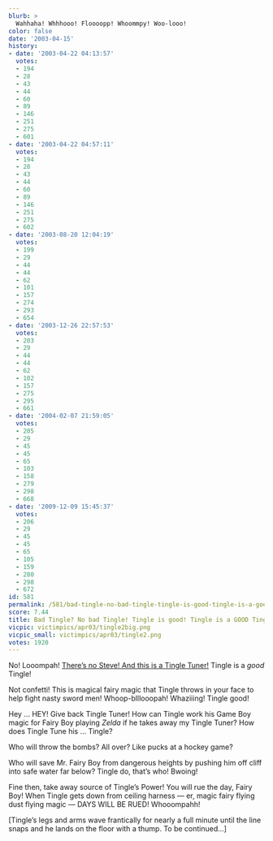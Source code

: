 ```yaml
---
blurb: >
  Wahhaha! Whhhooo! Floooopp! Whoommpy! Woo-looo!
color: false
date: '2003-04-15'
history:
- date: '2003-04-22 04:13:57'
  votes:
  - 194
  - 28
  - 43
  - 44
  - 60
  - 89
  - 146
  - 251
  - 275
  - 601
- date: '2003-04-22 04:57:11'
  votes:
  - 194
  - 28
  - 43
  - 44
  - 60
  - 89
  - 146
  - 251
  - 275
  - 602
- date: '2003-08-20 12:04:19'
  votes:
  - 199
  - 29
  - 44
  - 44
  - 62
  - 101
  - 157
  - 274
  - 293
  - 654
- date: '2003-12-26 22:57:53'
  votes:
  - 203
  - 29
  - 44
  - 44
  - 62
  - 102
  - 157
  - 275
  - 295
  - 661
- date: '2004-02-07 21:59:05'
  votes:
  - 205
  - 29
  - 45
  - 45
  - 65
  - 103
  - 158
  - 279
  - 298
  - 668
- date: '2009-12-09 15:45:37'
  votes:
  - 206
  - 29
  - 45
  - 45
  - 65
  - 105
  - 159
  - 280
  - 298
  - 672
id: 581
permalink: /581/bad-tingle-no-bad-tingle-tingle-is-good-tingle-is-a-good-tingle/
score: 7.44
title: Bad Tingle? No bad Tingle! Tingle is good! Tingle is a GOOD Tingle!
vicpic: victimpics/apr03/tingle2big.png
vicpic_small: victimpics/apr03/tingle2.png
votes: 1920
---
```


No! Looompah! [There’s no Steve! And this is a Tingle
Tuner!](@/victim/580.md) Tingle is a *good* Tingle!

Not confetti! This is magical fairy magic that Tingle throws in your
face to help fight nasty sword men! Whoop-blllooopah! Whaziiing! Tingle
good!

Hey ... HEY! Give back Tingle Tuner! How can Tingle work his Game Boy
magic for Fairy Boy playing *Zelda* if he takes away my Tingle Tuner?
How does Tingle Tune his ... Tingle?

Who will throw the bombs? All over? Like pucks at a hockey game?

Who will save Mr. Fairy Boy from dangerous heights by pushing him off
cliff into safe water far below? Tingle do, that’s who! Bwoing!

Fine then, take away source of Tingle’s Power! You will rue the day,
Fairy Boy! When Tingle gets down from ceiling harness — er, magic fairy
flying dust flying magic — DAYS WILL BE RUED! Whooompahh!

\[Tingle’s legs and arms wave frantically for nearly a full minute until
the line snaps and he lands on the floor with a thump. To be
continued...\]
